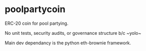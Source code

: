 # poolpartycoin
ERC-20 coin for pool partying.

No unit tests, security audits, or governance structure b/c ~yolo~

Main dev dependancy is the python eth-brownie framework.